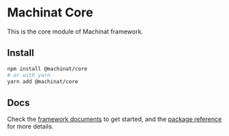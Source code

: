 # Machinat Core

This is the core module of Machinat framework.

## Install

```bash
npm install @machinat/core
# or with yarn
yarn add @machinat/core
```

## Docs

Check the [framework documents](https://machinat.com/docs/) to get started, and
the [package reference](https://machinat.com/api/modules/core.html) for more
details.
